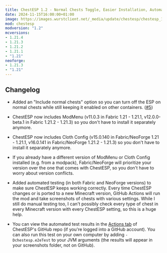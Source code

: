 ```yaml
---
title: ChestESP 1.2 - Normal Chests Toggle, Easier Installation, Automated Testing
date: 2024-11-15T16:00:00+01:00
image: https://images.wurstclient.net/_media/update/chestesp/chestesp_1.2_540p.webp
mod: chestesp
modversion: "1.2"
mcversions:
- 1.21.4
- 1.21.3
- 1.21.2
- 1.21.1
- "1.21"
neoforge:
- 1.21.3
- "1.21"
---
```

## Changelog

- Added an "Include normal chests" option so you can turn off the ESP on normal chests while still keeping it enabled on other containers. ([#5](https://github.com/Wurst-Imperium/ChestESP/issues/5))

- ChestESP now includes ModMenu (v11.0.3 in Fabric 1.21 - 1.21.1, v12.0.0-beta.1 in Fabric 1.21.2 - 1.21.3) so you don't have to install it separately anymore.

- ChestESP now includes Cloth Config (v15.0.140 in Fabric/NeoForge 1.21 - 1.21.1, v16.0.141 in Fabric/NeoForge 1.21.2 - 1.21.3) so you don't have to install it separately anymore.

- If you already have a different version of ModMenu or Cloth Config installed (e.g. from a modpack), Fabric/NeoForge will prioritize your version over the one that comes with ChestESP, so you don't have to worry about version conflicts.

- Added automated testing (in both Fabric and NeoForge versions) to make sure ChestESP keeps working correctly. Every time ChestESP changes or is ported to a new Minecraft version, GitHub Actions will run the mod and take screenshots of chests with various settings. While I still do manual testing too, I can't possibly check every type of chest in every Minecraft version with every ChestESP setting, so this is a huge help.

- You can view the automated test results in the [Actions tab](https://github.com/Wurst-Imperium/ChestESP/actions) of ChestESP's GitHub repo (if you're logged into a GitHub account). You can also run this test on your own computer by adding `-Dchestesp.e2eTest` to your JVM arguments (the results will appear in your screenshots folder, not on GitHub).
